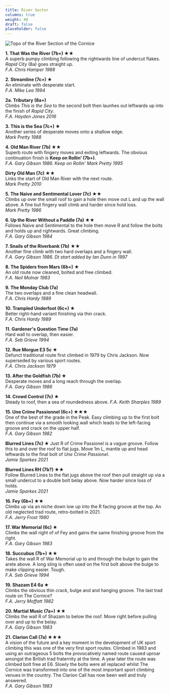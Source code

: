 ```yaml
---
title: River Sector
columns: true
weight: 40
draft: false
placeholder: false
---
```





![Topo of the River Section of the Cornice](/img/peak/cheedale/cornrivt.gif)

**1. That Was the River (7b+) &starf;&starf;**  
A superb pumpy climbing following the rightwards line of undercut flakes. *Rapid City* (8a) goes straight up.  
*F.A. Chris Hamper 1988*

**2. Streamline (7c+) &starf;**  
An eliminate with desperate start.  
*F.A. Mike Lea 1994*

**2a. Tributary (8a+)**  
Climbs *This is the Sea* to the second bolt then launhes out leftwards up into the finish of *Rapid City*.  
*F.A. Hayden Jones 2016*

**3. This is the Sea (7c+) &starf;**  
Another series of desperate moves onto a shallow edge.  
*Mark Pretty 1988*

**4. Old Man River (7b) &starf;&starf;**  
Superb route with fingery moves and exiting leftwards. The obvious continuation finish is **Keep on Rollin' (7b+)**.  
*F.A. Gary Gibson 1986. Keep on Rollin' Mark Pretty 1995*

**Dirty Old Man (7c) &starf;&starf;**  
Links the start of Old Man River with the next route.  
*Mark Pretty 2010*

**5. The Naive and Sentimental Lover (7c) &starf;&starf;**  
Climbs up over the small roof to gain a hole then move out L and up the wall above. A fine but fingery wall climb and harder since hold loss.  
*Mark Pretty 1986*

**6. Up the River Without a Paddle (7a) &starf;&starf;**  
Follows Naive and Sentimental to the hole then move R and follow the bolts and holds up and rightwards. Great climbing.  
*F.A. Gary Gibson 1984*

**7. Snails of the Riverbank (7b)** &starf;&starf;  
Another fine climb with two hard overlaps and a fingery wall.  
*F.A. Gary Gibson 1986. Dt start added by Ian Dunn in 1997*

**8. The Spiders from Mars (6b+)** &starf;  
An old route now cleaned, bolted and free climbed.  
*F.A. Neil Molnar 1983*

**9. The Monday Club (7a)**  
The two overlaps and a fine clean headwall.  
*F.A. Chris Hardy 1989*

**10. Trampled Underfoot (6c+) &starf;**  
Better right-hand variant finishing via thin crack.  
*F.A. Chris Hardy 1989*

**11. Gardener's Question Time (7a)**  
Hard wall to overlap, then easier.  
*F.A. Seb Grieve 1994*

**12. Rue Morgue E3 5c &starf;**  
Defunct traditional route first climbed in 1979 by Chris Jackson. Now superseded by various sport routes.  
*F.A. Chris Jackson 1979*

**13. After the Goldfish (7b) &starf;**  
Desperate moves and a long reach through the overlap.  
*F.A. Gary Gibson 1986*

**14. Crowd Control (7c) &starf;**  
Steady to roof, then a sea of roundedness above.
*F.A. Keith Sharples 1989*

**15. Une Crime Passionnel (6c+) &starf;&starf;&starf;**  
One of the best of the grade in the Peak. Easy climbing up to the first bolt then continue via a smooth looking wall which leads to the left-facing groove and crack on the upper half.   
*F.A. Gary Gibson 1982*

**Blurred Lines (7c) &starf;**
Just R of Crime Passionel is a vague groove. Follow this to and over the roof to flat jugs. Move 1m L, mantle up and head leftwards to the final bolt of *Une Crime Passionel*.  
*Jamie Sparkes 2021*

**Blurred Lines RH (7b?) &starf;&starf;**  
Follow Blurred Lines to the flat jugs above the roof then pull straight up via a small undercut to a double bolt belay above. Now harder since loss of holds.  
*Jamie Sparkes 2021*

**16. Fey (6b+) &starf;&starf;**  
Climbs up via an niche down low up into the R facing groove at the top. An old neglected trad route, retro-bolted in 2021.  
*F.A. Jerry Frost 1980*

**17. War Memorial (6c) &starf;**  
Climbs the wall right of of Fey and gains the same finishing groove from the right.  
*F.A. Gary Gibson 1983*

**18. Succubus (7b+) &starf;&starf;**  
Takes the wall R of War Memorial up to and through the bulge to gain the arete above. A long sling is often used on the first bolt above the bulge to make clipping easier. Tough.  
*F.A. Seb Grieve 1994*

**19. Shazam E4 6a &starf;**  
Climbs the obvious thin crack, bulge and and hanging groove. The last trad route on The Cornice?  
*F.A. Jerry Moffatt 1982*

**20. Martial Music (7a+) &starf;&starf;**  
Climbs the wall R of Shazam to below the roof. Move right before pulling over and up to the belay.  
*F.A. Gary Gibson 1983*

**21. Clarion Call (7a) &starf;&starf;&starf;**  
A vision of the future and a key moment in the development of UK sport climbing this was one of the very first sport routes. Climbed in 1983 and using an outrageous 5 bolts the provocatively named route caused uproar amongst the British trad fraternity at the time. A year later the route was climbed bolt free at E6. Slowly the bolts were all replaced whilst The Cornice was transformed into one of the most important sport climbing venues in the country. The Clarion Call has now been well and truly answered.  
*F.A. Gary Gibson 1983*



